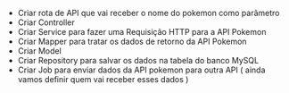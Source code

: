 - Criar rota de API que vai receber o nome do pokemon como parâmetro
- Criar Controller
- Criar Service para fazer uma Requisição HTTP para a API Pokemon
- Criar Mapper para tratar os dados de retorno da API Pokemon
- Criar Model
- Criar Repository para salvar os dados na tabela do banco MySQL
- Criar Job para enviar dados da API pokemon para outra API ( ainda vamos definir quem vai receber esses dados )
